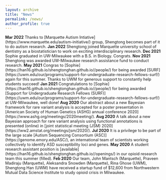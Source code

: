 ```yaml
---
layout: archive
title: "News"
permalink: /news/
author_profile: true
---
```



<span style="font-size:0.9em;">
<b>Mar 2022</b> Thanks to [Marquette Autism Intiative](https://www.marquette.edu/autism-initiative/) group, Shengtong becomes part of it to do autism  research.   </span>

<span style="font-size:0.9em;">
<b>Jan 2022</b> Shengtong joined Marquette university school of dentistry as a biostatistician to work on exciting interdisciplinary research.   </span>

<span style="font-size:0.9em;">
<b>Dec 2021</b> Sophie graduated in UW-Milwaukee with a B.S. in Biology. Congrats.    </span> 
 


<span style="font-size:0.9em;">
<b>Nov 2021</b> Shengtong was awarded UW-Milwaukee research assistance fund to conduct research.   </span> 



<span style="font-size:0.9em;">
<b>May 2021</b> Congras to [Sophie](https://han16.github.io/shengtonghan.github.io//people/) for being awarded [SURF](https://uwm.edu/our/programs/support-for-undergraduate-research-fellows-surf/) again for this summer. Thanks to UWM for generous support to constantly help students succeed!  </span> 

<span style="font-size:0.9em;">
<b>Jan 2021</b> Congratulations to [Sophie](https://han16.github.io/shengtonghan.github.io//people/) for being awarded [Support for Undergraduate Research Fellows (SURF)](https://uwm.edu/our/programs/support-for-undergraduate-research-fellows-surf/) at UW-Milwaukee, well done!  </span> 


<span style="font-size:0.9em;">
<b>Aug 2020</b> Our abstract about a new Bayesian framework for rare variant analysis is accepted for a poster presentation in [American Society of Human Genetics (ASHG) annual conference 2020](https://www.ashg.org/meetings/2020meeting/). </span> 


<span style="font-size:0.9em;">
<b>Aug 2020</b> A talk about a new Bayesian approach for rare variant analysis using functional annotations is presented (online) in [joint statistical meeting (JSM) 2020](https://ww2.amstat.org/meetings/jsm/2020/). </span> 



<span style="font-size:0.9em;">
<b>Jul 2020</b> It is a privilege to be part of the large scale [Autism Sequencing Consortium (ASC)](https://genome.emory.edu/ASC/), an international team of scientists working collectively to identify ASD susceptibility loci and genes. </span> 


<span style="font-size:0.9em;">
<b>May 2020</b> A student research assistant position is [available](https://han16.github.io/shengtonghan.github.io//openings/) in our opioid research team this summer (filled). </span> 


<span style="font-size:0.9em;">
<b>Feb 2020</b> Our team, John Mantsch (Marquette), Praveen Madiraju (Marquette), Aleksandra Snowden (Marquette), Rina Ghose (UWM), Shengtong Han (UWM) have received a startup fund of  $12,600 from Northwestern Mutual Data Science Institute to study opioid crisis in Milwaukee. </span>
